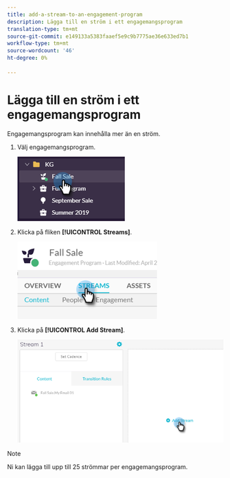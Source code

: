 ```yaml
---
title: add-a-stream-to-an-engagement-program
description: Lägga till en ström i ett engagemangsprogram
translation-type: tm+mt
source-git-commit: e149133a5383faaef5e9c9b7775ae36e633ed7b1
workflow-type: tm+mt
source-wordcount: '46'
ht-degree: 0%

---
```



# Lägga till en ström i ett engagemangsprogram

Engagemangsprogram kan innehålla mer än en ström.

1. Välj engagemangsprogram.

   ![Bild ett](/help/sky/assets/engagement-programs/add-a-stream-to-an-engagement-program/add-a-stream-to-an-engagement-program-1.png)

1. Klicka på fliken **[!UICONTROL Streams]**.

   ![Bild två](/help/sky/assets/engagement-programs/add-a-stream-to-an-engagement-program/add-a-stream-to-an-engagement-program-2.png)

1. Klicka på **[!UICONTROL Add Stream]**.

   ![Bild tre](/help/sky/assets/engagement-programs/add-a-stream-to-an-engagement-program/add-a-stream-to-an-engagement-program-3.png)

>[!NOTE]
>
>Ni kan lägga till upp till 25 strömmar per engagemangsprogram.
